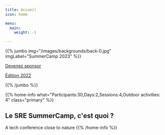 ```yaml
---
title: Accueil
icon: home

menu:
  main:
    weight: -1

---
```

{{% jumbo img="/images/backgrounds/back-0.jpg" imgLabel="SummerCamp 2023" %}}

<a class="btn primary btn-lg" style="margin-top: 1em;" href="/summercamp-2023-deck.pdf" target="_blank">Devenez sponsor</a>

<a class="btn primary btn-lg" style="margin-top: 1em;" href="https://sre-summercamp.github.io/" target="_blank">Édition 2022</a>

{{% /jumbo %}}

{{% home-info what="Participants:30,Days:2,Sessions:4,Outdoor activities: 4" class="primary" %}}
## Le SRE SummerCamp, c'est quoi ?

A tech conference close to nature
{{% /home-info %}}
